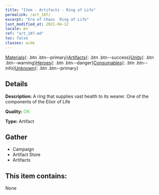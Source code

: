 ```yaml
---
title: "Item - Artifacts - Ring of Life"
permalink: /art_107/
excerpt: "Era of Chaos  Ring of Life"
last_modified_at: 2021-04-12
locale: en
ref: "art_107.md"
toc: false
classes: wide
---
```

 [Materials](/){: .btn .btn--primary}[Artifacts](/Artifacts/){: .btn .btn--success}[Units](/Units/){: .btn .btn--warning}[Heroes](/Heroes/){: .btn .btn--danger}[Consumables](/Consumables/){: .btn .btn--info}[Unknown](/Unknown/){: .btn .btn--primary}

## Details
 **Description:** A ring that supplies vast health to its wearer. One of the components of the Elixir of Life

 **Quality:** <span style="color: #32CD32">OK</span>

 **Type:** Artifact

## Gather

*    Campaign 
*    Artifact Store 
*    Artifacts 

## This item contains:

  None


